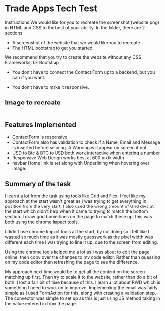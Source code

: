 # Trade Apps Tech Test
Instructions
We would like for you to recreate the screenshot (website.png) in HTML and CSS to the best of your ability.
In the folder, there are 2 sections

- A screenshot of the website that we would like you to recreate
- The HTML bootstrap to get you started.


We recommend that you try to create the website without any CSS Frameworks, I.E Bootstrap 

- You don’t have to connect the Contact Form up to a backend, but you can if you want.

- You don’t have to make it responsive.



## Image to recreate

```

```

## Features Implemented 
- ContactForm is responsive 
- ContactForm also has validation to check if a Name, Email and Message is inserted before sending. A Warning will appear on screen if not
- USD to Btc & BTC to USD both work interactive when entering a number
- Responsive Web Design works best at 600 pixth width
- navbar Home link is set along with Underlining when hovering over image. 

## Summary of the task

I learnt a lot from the task using tools like Grid and Flex. I feel like my approach at the start wasn't great as I was trying to get everything in position from the very start. I also used the wrong amount of Grid divs at the start which didn't help when it came to trying to match the bottom section. I draw grid borderlines on the page to match these up, this was both using the chrome Impact tools.

I didn't use chrome Impact tools at the start, by not doing so I felt like I wasted so much time as it was mostly guesswork as the pixel width was different each time I was trying to line it up, due to the screen from editing. 

Using the chrome tools helped me a lot as I was about to edit the page online, then copy over the changes to my code editor.  Rather than guessing on my code editor then refreshing the page to see the difference.

My approach next time would be to get all the content on the screen matching up first. Then try to scale it to the website, rather than do a bit of both. I lost a fair bit of time because of this. 
I learn a lot about RWD which is something I need to work on to improve.
Implementing the email was fairly simple as I used FormAction for this, along with creating a validation step.
The convector was simple to set up as this is just using JS method taking in the value entered in from the page.


